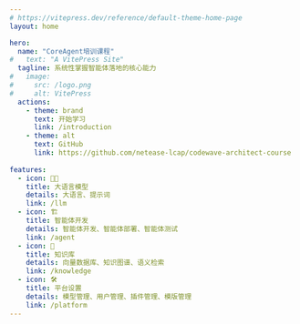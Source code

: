 ```yaml
---
# https://vitepress.dev/reference/default-theme-home-page
layout: home

hero:
  name: "CoreAgent培训课程"
#   text: "A VitePress Site"
  tagline: 系统性掌握智能体落地的核心能力
#   image:
#     src: /logo.png
#     alt: VitePress
  actions:
    - theme: brand
      text: 开始学习
      link: /introduction
    - theme: alt
      text: GitHub
      link: https://github.com/netease-lcap/codewave-architect-course
   
features:
  - icon: 🧑‍💻
    title: 大语言模型
    details: 大语言、提示词
    link: /llm
  - icon: 🏗️
    title: 智能体开发
    details: 智能体开发、智能体部署、智能体测试
    link: /agent
  - icon: 📝
    title: 知识库
    details: 向量数据库、知识图谱、语义检索
    link: /knowledge
  - icon: 🛠️
    title: 平台设置
    details: 模型管理、用户管理、插件管理、模版管理
    link: /platform
---
```

<style module>
:root {
  --vp-home-hero-name-color: transparent;
  --vp-home-hero-name-background: -webkit-linear-gradient(120deg, #bd34fe, #41d1ff);
}
</style>